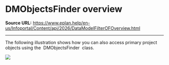 # DMObjectsFinder overview

**Source URL:** https://www.eplan.help/en-us/Infoportal/Content/api/2026/DataModelFilterOFOverview.html

---

The following illustration shows how you can also access primary project objects using the  DMObjectsFinder  class.

![](graphs/DataModel_DMObjectFinder_Graph.png)